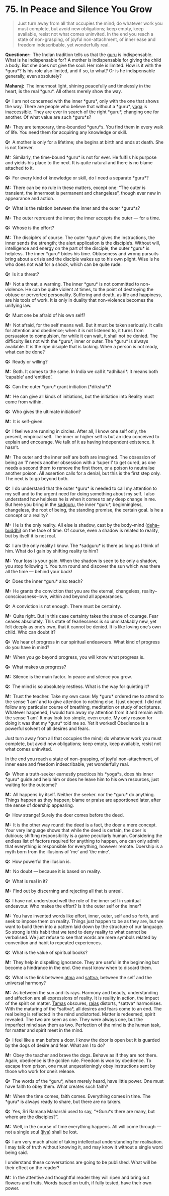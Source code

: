 # 75. In Peace and Silence You Grow

>Just turn away from all that occupies the mind; do whatever work you must complete, but avoid new obligations; keep empty, keep available, resist not what comes uninvited. 
In the end you reach a state of non-grasping, of joyful non-attachment, of inner ease and freedom indescribable, yet wonderfully real.</p>

<p><b>Questioner:</b> The Indian tradition tells us that the <a href="Spiritual teacher, preceptor.">guru</a> is indispensable. 
What is he indispensable for? 
A mother is indispensable for giving the child a body. 
But she does not give the soul. 
Her role is limited. 
How is it with the *guru*? 
Is his role also limited, and if so, to what? 
Or is he indispensable generally, even absolutely?</p>

<p><b>Maharaj:</b> The innermost light, shining peacefully and timelessly in the heart, is the real *guru*. 
All others merely show the way.</p>

<p><b>Q:</b> I am not concerned with the inner *guru*, only with the one that shows the way. 
There are people who believe that without a *guru*, <a href="One of the six systems of the Hindu philosophy (from <em>yoj</em>, to yoke or join). <em>Yoga</em> teaches the means by which the individual spirit (<em>jivatma</em>) can be joined or united with the universal spirit (<em>Paramatma</em>).">yoga</a> is inaccessible. 
They are ever in search of the right *guru*, changing one for another. 
Of what value are such *guru*s?</p>

<p><b>M:</b> They are temporary, time-bounded *guru*s. 
You find them in every walk of life. 
You need them for acquiring any knowledge or skill.</p>

<p><b>Q:</b> A mother is only for a lifetime; she begins at birth and ends at death. 
She is not forever.</p>

<p><b>M:</b> Similarly, the time-bound *guru* is not for ever. He fulfils his purpose and yields his place to the next. 
It is quite natural and there is no blame attached to it.</p>

<p><b>Q:</b> For every kind of knowledge or skill, do I need a separate *guru*?</p>

<p><b>M:</b> There can be no rule in these matters, except one: “The outer is transient, the innermost is permanent and changeless”, though ever new in appearance and action.</p>

<p><b>Q:</b> What is the relation between the inner and the outer *guru*s?</p>

<p><b>M:</b> The outer represent the inner; the inner accepts the outer — for a time.</p>

<p><b>Q:</b> Whose is the effort?</p>

<p><b>M:</b> The disciple’s of course. 
The outer *guru* gives the instructions, the inner sends the strength; the alert application is the disciple’s. 
Without will, intelligence and energy on the part of the disciple, the outer *guru* is helpless. 
The inner *guru* bides his time. 
Obtuseness and wrong pursuits bring about a crisis and the disciple wakes up to his own plight. 
Wise is he who does not wait for a shock, which can be quite rude.</p>

<p><b>Q:</b> Is it a threat?</p>

<p><b>M:</b> Not a threat, a warning. 
The inner *guru* is not committed to non-violence. 
He can be quite violent at times, to the point of destroying the obtuse or perverted personality. 
Suffering and death, as life and happiness, are his tools of work. 
It is only in duality that non-violence becomes the unifying law.</p>

<p><b>Q:</b> Must one be afraid of his own self?</p>

<p><b>M:</b> Not afraid, for the self means well. 
But it must be taken seriously. 
It calls for attention and obedience; when it is not listened to, it turns from persuasion to compulsion, for while it can wait, it shall not be denied. 
The difficulty lies not with the *guru*, inner or outer. 
The *guru* is always available. 
It is the ripe disciple that is lacking. 
When a person is not ready, what can be done?</p>

<p><b>Q:</b> Ready or willing?</p>

<p><b>M:</b> Both. 
It comes to the same. 
In India we call it *adhikari*. 
It means both ‘capable’ and ‘entitled’.</p>

<p><b>Q:</b> Can the outer *guru* grant initiation (*diksha*)?</p>

<p><b>M:</b> He can give all kinds of initiations, but the initiation into Reality must come from within.</p>

<p><b>Q:</b> Who gives the ultimate initiation?</p>

<p><b>M:</b> It is self-given.</p>

<p><b>Q:</b> I feel we are running in circles. 
After all, I know one self only, the present, empirical self. 
The inner or higher self is but an idea conceived to explain and encourage. 
We talk of it as having independent existence. 
It hasn’t.</p>

<p><b>M:</b> The outer and the inner self are both are imagined. 
The obsession of being an ‘I’ needs another obsession with a ‘super I’ to get cured, as one needs a second thorn to remove the first thorn, or a poison to neutralise another poison. 
All assertion calls for a denial, but this is the first step only. 
The next is to go beyond both.</p>

<p><b>Q:</b> I do understand that the outer *guru* is needed to call my attention to my self and to the urgent need for doing something about my self. 
I also understand how helpless he is when it comes to any deep change in me. 
But here you bring in the <a href="The true spiritual teacher.">sadguru</a>, the inner *guru*, beginningless, changeless, the root of being, the standing promise, the certain goal. 
Is he a concept or a reality?</p>

<p><b>M:</b> He is the only reality. 
All else is shadow, cast by the body–mind (<a href="The intellect that makes one identify the self with the physical body.">deha–buddhi</a>) on the face of time. 
Of course, even a shadow is related to reality, but by itself it is not real.</p>

<p><b>Q:</b> I am the only reality I know. 
The *sadguru* is there as long as I think of him. 
What do I gain by shifting reality to him?</p>

<p><b>M:</b> Your loss is your gain. 
When the shadow is seen to be only a shadow, you stop following it. 
You turn round and discover the sun which was there all the time — behind your back!</p>

<p><b>Q:</b> Does the inner *guru* also teach?</p>

<p><b>M:</b> He grants the conviction that you are the eternal, changeless, reality–consciousness–love, within and beyond all appearances.</p>

<p><b>Q:</b> A conviction is not enough. 
There must be certainty.</p>

<p><b>M:</b> Quite right. 
But in this case certainty takes the shape of courage. 
Fear ceases absolutely. 
This state of fearlessness is so unmistakably new, yet felt deeply as one’s own, that it cannot be denied. 
It is like loving one’s own child. 
Who can doubt it?</p>

<p><b>Q:</b> We hear of progress in our spiritual endeavours. 
What kind of progress do you have in mind?</p>

<p><b>M:</b> When you go beyond progress, you will know what progress is.</p>

<p><b>Q:</b> What makes us progress?</p>

<p><b>M:</b> Silence is the main factor. In peace and silence you grow.</p>

<p><b>Q:</b> The mind is so absolutely restless. 
What is the way for quieting it?</p>

<p><b>M:</b> Trust the teacher. 
Take my own case: My *guru* ordered me to attend to the sense ’I am’ and to give attention to nothing else. 
I just obeyed. 
I did not follow any particular course of breathing, meditation or study of scriptures. 
Whatever happened, I would turn away my attention from it and remain with the sense ‘I am’. 
It may look too simple, even crude. 
My only reason for doing it was that my *guru* told me so. 
Yet it worked! 
Obedience is a powerful solvent of all desires and fears.

Just turn away from all that occupies the mind; do whatever work you must complete, but avoid new obligations; keep empty, keep available, resist not what comes uninvited. 

In the end you reach a state of non-grasping, of joyful non-attachment, of inner ease and freedom indescribable, yet wonderfully real.</p>

<p><b>Q:</b> When a truth-seeker earnestly practices his *yoga*s, does his inner *guru* guide and help him or does he leave him to his own resources, just waiting for the outcome?</p>

<p><b>M:</b> All happens by itself. 
Neither the seeker. nor the *guru* do anything. 
Things happen as they happen; blame or praise are apportioned later, after the sense of doership appearing.</p>

<p><b>Q:</b> How strange! 
Surely the doer comes before the deed.</p>

<p><b>M:</b> It is the other way round: the deed is a fact, the doer a mere concept. 
Your very language shows that while the deed is certain, the doer is dubious; shifting responsibility is a game peculiarly human. 
Considering the endless list of factors required for anything to happen, one can only admit that everything is responsible for everything, however remote. 
Doership is a myth born from the illusions of ‘me’ and ‘the mine’.</p>

<p><b>Q:</b> How powerful the illusion is.</p>

<p><b>M:</b> No doubt — because it is based on reality.</p>

<p><b>Q:</b> What is real in it?</p>

<p><b>M:</b> Find out by discerning and rejecting all that is unreal.</p>

<p><b>Q:</b> I have not understood well the role of the inner self in spiritual endeavour. 
Who makes the effort? 
Is it the outer self or the inner?</p>

<p><b>M:</b> You have invented words like effort, inner, outer, self and so forth, and seek to impose them on reality. 
Things just happen to be as they are, but we want to build them into a pattern laid down by the structure of our language. 
So strong is this habit that we tend to deny reality to what cannot be verbalised. 
We just refuse to see that words are mere symbols related by convention and habit to repeated experiences.</p>

<p><b>Q:</b> What is the value of spiritual books?</p>

<p><b>M:</b> They help in dispelling ignorance. 
They are useful in the beginning but become a hindrance in the end. 
One must know when to discard them.</p>

<p><b>Q:</b> What is the link between <a href="The Supreme Self, the individual soul. <em>Atman</em> is beyond all the three <em>guna</em>s of <em>prakriti</em>. It is not the <em>atman</em> that acts but only the  <em>prakriti</em>.">atma</a> and <a href="Being, existence, true essence. In <em>yoga</em> the quality of purity or goodness.">sattva</a>, between the self and the universal harmony?</p>

<p><b>M:</b> As between the sun and its rays. 
Harmony and beauty, understanding and affection are all expressions of reality. 
It is reality in action, the impact of the spirit on matter. 
<a href="Darkness, inertia, passivity. One of the three constituents (<em>guna</em>s) of the cosmic substance: <em>sattva</em>, <em>rajas</em> and <em>tamas</em>.">Tamas</a> obscures, <a href="Motivity, activity, energy. One of the three <em>guna</em>s or qualities of matter: <em>sattva</em>, <em>rajas</em> and <em>tamas</em>. In <em>yoga</em>, egoism.">rajas</a> distorts, *sattva* harmonises. 
With the maturing of the *sattva*, all desires and fears come to an end. 
The real being is reflected in the mind undistorted. 
Matter is redeemed, spirit revealed. 
The two are seen as one. 
They were always one, but the imperfect mind saw them as two. 
Perfection of the mind is the human task, for matter and spirit meet in the mind.</p>

<p><b>Q:</b> I feel like a man before a door. 
I know the door is open but it is guarded by the dogs of desire and fear. 
What am I to do?</p>

<p><b>M:</b> Obey the teacher and brave the dogs. 
Behave as if they are not there. 
Again, obedience is the golden rule. 
Freedom is won by obedience. 
To escape from prison, one must unquestioningly obey instructions sent by those who work for one’s release.</p>

<p><b>Q:</b> The words of the *guru*, when merely heard, have little power. 
One must have faith to obey them. 
What creates such faith?</p>

<p><b>M:</b> When the time comes, faith comes. 
Everything comes in time. 
The *guru* is always ready to share, but there are no takers.</p>

<p><b>Q:</b> Yes, Sri Ramana Maharshi used to say, “*Guru*s there are many, but where are the disciples?”.</p>

<p><b>M:</b> Well, in the course of time everything happens. 
All will come through — not a single soul (<a href="[<em>Atman</em> + doership is <em>jiva</em>.] The individual soul. According to <em>Vedanta</em>, <em>jiva</em> comes into being as a result of the false identification of the <em>atman</em> with body, senses and mind.">jiva</a>) shall be lost.</p>

<p><b>Q:</b> I am very much afraid of taking intellectual understanding for realisation. 
I may talk of truth without knowing it, and may know it without a single word being said. 

I understand these conversations are going to be published. 
What will be their effect on the reader?</p>

<p><b>M:</b> In the attentive and thoughtful reader they will ripen and bring out flowers and fruits. 
Words based on truth, if fully tested, have their own power.

<script>
export default {
  props: ["slot-key"],
  mounted () {
    tippy("[data-tippy-content]", {allowHTML: true});
  }
}
</script>
